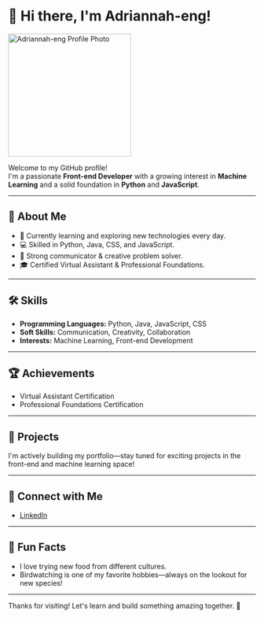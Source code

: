 # 👋 Hi there, I'm Adriannah-eng!

<img src="profile-photo.jpg" alt="Adriannah-eng Profile Photo" width="250"/>

Welcome to my GitHub profile!  
I'm a passionate **Front-end Developer** with a growing interest in **Machine Learning** and a solid foundation in **Python** and **JavaScript**.

---

## 🚀 About Me

- 🌱 Currently learning and exploring new technologies every day.
- 💻 Skilled in Python, Java, CSS, and JavaScript.
- 🤝 Strong communicator & creative problem solver.
- 🎓 Certified Virtual Assistant & Professional Foundations.

---

## 🛠️ Skills

- **Programming Languages:** Python, Java, JavaScript, CSS
- **Soft Skills:** Communication, Creativity, Collaboration
- **Interests:** Machine Learning, Front-end Development

---

## 🏆 Achievements

- Virtual Assistant Certification
- Professional Foundations Certification

---

## 🌱 Projects

I'm actively building my portfolio—stay tuned for exciting projects in the front-end and machine learning space!

---

## 🔗 Connect with Me

- [LinkedIn](https://www.linkedin.com/in/omondi-adrian-92a203214/)

---

## 🦜 Fun Facts

- I love trying new food from different cultures.
- Birdwatching is one of my favorite hobbies—always on the lookout for new species!

---

Thanks for visiting! Let's learn and build something amazing together. 🚀
